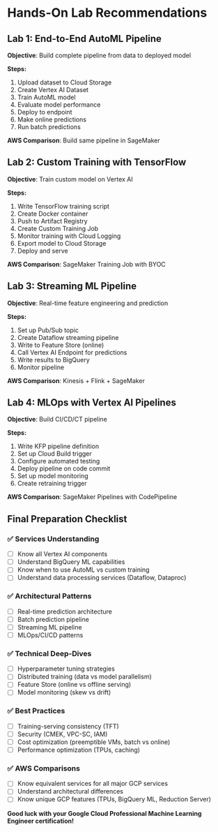 # Hands-On Lab Recommendations

## Lab 1: End-to-End AutoML Pipeline

**Objective**: Build complete pipeline from data to deployed model

**Steps:**

1. Upload dataset to Cloud Storage
2. Create Vertex AI Dataset
3. Train AutoML model
4. Evaluate model performance
5. Deploy to endpoint
6. Make online predictions
7. Run batch predictions

**AWS Comparison**: Build same pipeline in SageMaker

## Lab 2: Custom Training with TensorFlow

**Objective**: Train custom model on Vertex AI

**Steps:**

1. Write TensorFlow training script
2. Create Docker container
3. Push to Artifact Registry
4. Create Custom Training Job
5. Monitor training with Cloud Logging
6. Export model to Cloud Storage
7. Deploy and serve

**AWS Comparison**: SageMaker Training Job with BYOC

## Lab 3: Streaming ML Pipeline

**Objective**: Real-time feature engineering and prediction

**Steps:**

1. Set up Pub/Sub topic
2. Create Dataflow streaming pipeline
3. Write to Feature Store (online)
4. Call Vertex AI Endpoint for predictions
5. Write results to BigQuery
6. Monitor pipeline

**AWS Comparison**: Kinesis + Flink + SageMaker

## Lab 4: MLOps with Vertex AI Pipelines

**Objective**: Build CI/CD/CT pipeline

**Steps:**

1. Write KFP pipeline definition
2. Set up Cloud Build trigger
3. Configure automated testing
4. Deploy pipeline on code commit
5. Set up model monitoring
6. Create retraining trigger

**AWS Comparison**: SageMaker Pipelines with CodePipeline

## Final Preparation Checklist

### ✅ Services Understanding

- [ ] Know all Vertex AI components
- [ ] Understand BigQuery ML capabilities
- [ ] Know when to use AutoML vs custom training
- [ ] Understand data processing services (Dataflow, Dataproc)

### ✅ Architectural Patterns

- [ ] Real-time prediction architecture
- [ ] Batch prediction pipeline
- [ ] Streaming ML pipeline
- [ ] MLOps/CI/CD patterns

### ✅ Technical Deep-Dives

- [ ] Hyperparameter tuning strategies
- [ ] Distributed training (data vs model parallelism)
- [ ] Feature Store (online vs offline serving)
- [ ] Model monitoring (skew vs drift)

### ✅ Best Practices

- [ ] Training-serving consistency (TFT)
- [ ] Security (CMEK, VPC-SC, IAM)
- [ ] Cost optimization (preemptible VMs, batch vs online)
- [ ] Performance optimization (TPUs, caching)

### ✅ AWS Comparisons

- [ ] Know equivalent services for all major GCP services
- [ ] Understand architectural differences
- [ ] Know unique GCP features (TPUs, BigQuery ML, Reduction Server)

**Good luck with your Google Cloud Professional Machine Learning Engineer certification!**